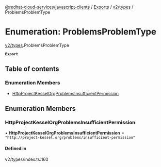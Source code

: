 [@redhat-cloud-services/javascript-clients](../README.md) / [Exports](../modules.md) / [v2/types](../modules/v2_types.md) / ProblemsProblemType

# Enumeration: ProblemsProblemType

[v2/types](../modules/v2_types.md).ProblemsProblemType

**`Export`**

## Table of contents

### Enumeration Members

- [HttpProjectKesselOrgProblemsInsufficientPermission](v2_types.ProblemsProblemType.md#httpprojectkesselorgproblemsinsufficientpermission)

## Enumeration Members

### HttpProjectKesselOrgProblemsInsufficientPermission

• **HttpProjectKesselOrgProblemsInsufficientPermission** = ``"http://project-kessel.org/problems/insufficient-permission"``

#### Defined in

v2/types/index.ts:160
